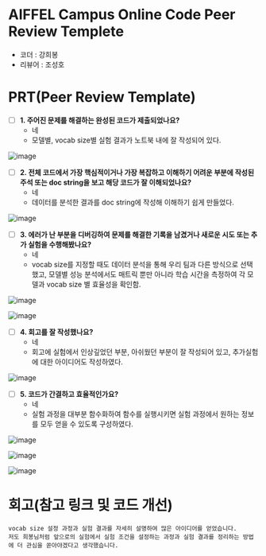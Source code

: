 # AIFFEL Campus Online Code Peer Review Templete
- 코더 : 강희봉
- 리뷰어 : 조성호


# PRT(Peer Review Template)
- [ ]  **1. 주어진 문제를 해결하는 완성된 코드가 제출되었나요?**
    - 네
    - 모델별, vocab size별 실험 결과가 노트북 내에 잘 작성되어 있다.

![image](https://github.com/user-attachments/assets/ef73c6a9-1af6-4320-ae20-6d6edb05d1d2)

    
- [ ]  **2. 전체 코드에서 가장 핵심적이거나 가장 복잡하고 이해하기 어려운 부분에 작성된 
주석 또는 doc string을 보고 해당 코드가 잘 이해되었나요?**
    - 네
    - 데이터를 분석한 결과를 doc string에 작성해 이해하기 쉽게 만들었다.

![image](https://github.com/user-attachments/assets/9e6c8c3c-b202-4ccf-8ded-564f2d60565e)

        
- [ ]  **3. 에러가 난 부분을 디버깅하여 문제를 해결한 기록을 남겼거나
새로운 시도 또는 추가 실험을 수행해봤나요?**
    - 네
    - vocab size를 지정할 때도 데이터 분석을 통해 우리 팀과 다른 방식으로 선택했고, 모델별 성능 분석에서도 매트릭 뿐만 아니라 학습 시간을 측정하여 각 모델과 vocab size 별 효율성을 확인함.

![image](https://github.com/user-attachments/assets/d42bd4f8-b054-475e-a622-79d4d5d7b365)

![image](https://github.com/user-attachments/assets/4067cc05-d6b2-4eb8-a944-2b41255851d7)

        
- [ ]  **4. 회고를 잘 작성했나요?**
    - 네
    - 회고에 실험에서 인상깊었던 부분, 아쉬웠던 부분이 잘 작성되어 있고, 추가실험에 대한 아이디어도 작성하였다.

![image](https://github.com/user-attachments/assets/7921e27d-8747-4c94-8fb6-13fe54a3cc31)

        
- [ ]  **5. 코드가 간결하고 효율적인가요?**
    - 네
    - 실험 과정을 대부분 함수화하여 함수를 실행시키면 실험 과정에서 원하는 정보를 모두 얻을 수 있도록 구성하였다.

![image](https://github.com/user-attachments/assets/7f76bc7c-1165-4c50-a86b-12db50eb0a35)

![image](https://github.com/user-attachments/assets/fd6cbc34-0c1f-4dd8-8123-a2c28e97ea94)

![image](https://github.com/user-attachments/assets/93cc0a63-95b4-4eb2-9541-dda90e559952)


# 회고(참고 링크 및 코드 개선)
```
vocab size 설정 과정과 실험 결과를 자세히 설명하여 많은 아이디어를 얻었습니다.
저도 희봉님처럼 앞으로의 실험에서 실험 조건을 설정하는 과정과 실험 결과를 정리하는 방법에 더 관심을 쏟아야겠다고 생각했습니다.
```
